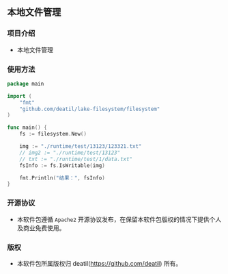 ## 本地文件管理


### 项目介绍

*  本地文件管理


### 使用方法

~~~go
package main

import (
    "fmt"
    "github.com/deatil/lake-filesystem/filesystem"
)

func main() {
    fs := filesystem.New()

    img := "./runtime/test/13123/123321.txt"
    // img2 := "./runtime/test/13123"
    // txt := "./runtime/test/1/data.txt"
    fsInfo := fs.IsWritable(img)

    fmt.Println("结果：", fsInfo)
}

~~~


### 开源协议

*  本软件包遵循 `Apache2` 开源协议发布，在保留本软件包版权的情况下提供个人及商业免费使用。


### 版权

*  本软件包所属版权归 deatil(https://github.com/deatil) 所有。
